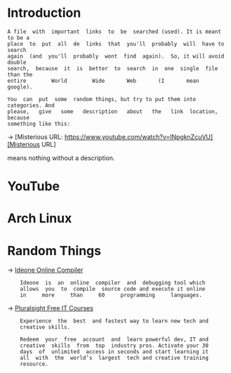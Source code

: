 # Introduction

    A file  with  important  links  to  be  searched (used). It is meant to be a
    place  to  put  all  de  links  that  you'll  probably  will  have to search
    again  (and  you'll  probably  wont  find  again).  So, it will avoid double
    search,  because  it  is  better  to  search  in  one  single  file than the
    entire        World        Wide       Web       (I       mean       google).

    You  can  put  some  random things, but try to put them into categories. And
    please,   give   some   description   about   the   link  location,  because
    something like this:

→ [Misterious URL: https://www.youtube.com/watch?v=lNpgknZcuVU][Misterious URL]

means nothing without a description.


# YouTube
# Arch Linux
# Random Things
         
→ [Ideone Online Compiler](http://ideone.com/) 
<!--{{{-->

        Ideone  is  an  online  compiler  and  debugging tool which
        allows  you  to  compile  source code and execute it online
        in     more     than     60     programming     languages. 

<!--}}}-->
→ [Pluralsight Free IT Courses](https://offers.pluralsight.com/) 
<!--{{{-->

        Experience  the  best  and fastest way to learn new tech and
        creative skills.

        Redeem  your  free  account  and  learn powerful dev, IT and
        creative  skills  from  top  industry pros. Activate your 30
        days  of  unlimited  access in seconds and start learning it
        all  with  the  world’s  largest  tech and creative training
        resource.

<!--}}}-->

[Misterious URL]: https://www.youtube.com/watch?v=lNpgknZcuVU
